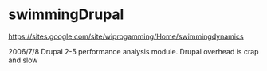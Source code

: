 # swimmingDrupal

https://sites.google.com/site/wiprogamming/Home/swimmingdynamics

2006/7/8
Drupal 2-5 performance analysis module.
Drupal overhead is crap and slow
